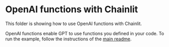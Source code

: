 # OpenAI functions with Chainlit

This folder is showing how to use OpenAI functions with Chainlit.

OpenAI functions enable GPT to use functions you defined in your code.
To run the example, follow the instructions of the [main readme](/README.md).
